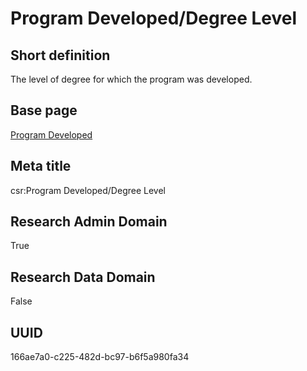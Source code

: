 # Program Developed/Degree Level
## Short definition
The level of degree for which the program was developed.
## Base page
[Program Developed](../../Objects/Program%20Developed.md)
## Meta title
csr:Program Developed/Degree Level
## Research Admin Domain
True
## Research Data Domain
False
## UUID
166ae7a0-c225-482d-bc97-b6f5a980fa34
